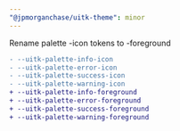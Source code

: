 ```yaml
---
"@jpmorganchase/uitk-theme": minor
---
```


Rename palette -icon tokens to -foreground

```diff
- --uitk-palette-info-icon
- --uitk-palette-error-icon
- --uitk-palette-success-icon
- --uitk-palette-warning-icon
+ --uitk-palette-info-foreground
+ --uitk-palette-error-foreground
+ --uitk-palette-success-foreground
+ --uitk-palette-warning-foreground
```
